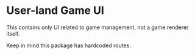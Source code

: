 <!-- @format -->

# User-land Game UI

This contains only UI related to game management, not a game renderer itself.

Keep in mind this package has hardcoded routes.
